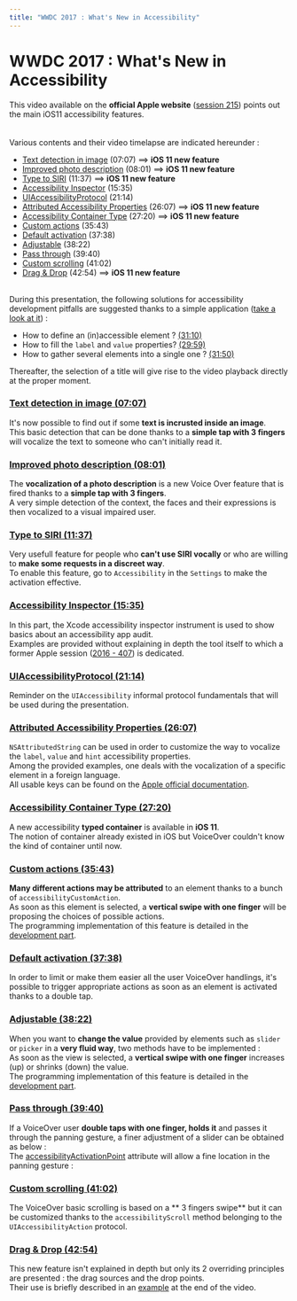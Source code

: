 ```yaml
---
title: "WWDC 2017 : What's New in Accessibility"
---
```


# WWDC 2017 : What's New in Accessibility

This video available on the **official Apple website** ([session 215](https://developer.apple.com/videos/play/wwdc2017/215/)) points out the main iOS11 accessibility features.
<br><img style="max-width: 200px; height: auto;" alt="" src="../../../../images/iOSdev/wwdc17-logo.png" />
<img style="max-width: 700px; height: auto;" alt="" src="../../../../images/iOSdev/wwdc17-215.png" />
<br><br>Various contents and their video timelapse are indicated hereunder :
- [Text detection in image](#ImageTextDetection) (07:07) ⟹ **iOS 11 new feature**
- [Improved photo description](#ImprovedPhotoDescription) (08:01) ⟹ **iOS 11 new feature**
- [Type to SIRI](#TypeToSIRI) (11:37) ⟹ **iOS 11 new feature**
- [Accessibility Inspector](#AccessibilityInspector) (15:35)
- [UIAccessibilityProtocol](#UIAccessibilityProtocol) (21:14)
- [Attributed Accessibility Properties](#AttributedProperties) (26:07) ⟹ **iOS 11 new feature**
- [Accessibility Container Type](#AccessibilityContainer) (27:20) ⟹ **iOS 11 new feature**
- [Custom actions](#CustomActions) (35:43)
- [Default activation](#DefaultActivation) (37:38)
- [Adjustable](#AdjustableValues) (38:22)
- [Pass through](#PassThrough) (39:40)
- [Custom scrolling](#CustomScrolling) (41:02)
- [Drag & Drop](#DragAndDrop) (42:54) ⟹ **iOS 11 new feature**

<br>During this presentation, the following solutions for accessibility development pitfalls are suggested thanks to a simple application ([take a look at it](https://developer.apple.com/videos/play/wwdc2017/215/?time=1007)) :
- How to define an (in)accessible element ? [(31:10)](https://developer.apple.com/videos/play/wwdc2017/215/?time=1870)
- How to fill the `label` and `value` properties? [(29:59)](https://developer.apple.com/videos/play/wwdc2017/215/?time=1799)
- How to gather several elements into a single one ? [(31:50)](https://developer.apple.com/videos/play/wwdc2017/215/?time=1910)

Thereafter, the selection of a title will give rise to the video playback directly at the proper moment.

<a name="ImageTextDetection"></a>
### [Text detection in image (07:07)](https://developer.apple.com/videos/play/wwdc2017/215/?time=427)
It's now possible to find out if some **text is incrusted inside an image**.
<br><img style="max-width: 1000px; height: auto;" alt="" src="../../../../images/iOSdev/wwdc17-215-ImageTextDetection.png" />
<br>This basic detection that can be done thanks to a **simple tap with 3 fingers** will vocalize the text to someone who 
can't initially read it.

<a name="ImprovedPhotoDescription"></a>
### [Improved photo description (08:01)](https://developer.apple.com/videos/play/wwdc2017/215/?time=481)
The **vocalization of a photo description** is a new Voice Over feature that is fired thanks to a **simple tap with 3 fingers**.
<br><img style="max-width: 1000px; height: auto;" alt="" src="../../../../images/iOSdev/wwdc17-215-ImprovedPhotoDescription.png" />
<br>A very simple detection of the context, the faces and their expressions is then vocalized to a visual impaired user.

<a name="TypeToSIRI"></a>
### [Type to SIRI (11:37)](https://developer.apple.com/videos/play/wwdc2017/215/?time=697)
Very usefull feature for people who **can't use SIRI vocally** or who are willing to **make some requests in a discreet way**.
<br>To enable this feature, go to `Accessibility` in the `Settings` to make the activation effective.
<br><img style="max-width: 600px; height: auto;" alt="" src="../../../../images/iOSdev/wwdc17-215-TypeToSiri.png" />

<a name="AccessibilityInspector"></a>
### [Accessibility Inspector (15:35)](https://developer.apple.com/videos/play/wwdc2017/215/?time=935)
In this part, the Xcode accessibility inspector instrument is used to show basics about an accessibility app audit.
<br>Examples are provided without explaining in depth the tool itself to which a former Apple session ([2016 - 407](https://developer.apple.com/videos/play/wwdc2016/407/)) is dedicated.

<a name="UIAccessibilityProtocol"></a>
### [UIAccessibilityProtocol (21:14)](https://developer.apple.com/videos/play/wwdc2017/215/?time=1274)
Reminder on the `UIAccessibility` informal protocol fundamentals that will be used during the presentation.
<br><img style="max-width: 450px; height: auto;" alt="" src="../../../../images/iOSdev/wwdc17-215-UIAccessibilityProtocol.png" />

<a name="AttributedProperties"></a>
### [Attributed Accessibility Properties (26:07)](https://developer.apple.com/videos/play/wwdc2017/215/?time=1567)
`NSAttributedString` can be used in order to customize the way to vocalize the `label`, `value` and `hint` accessibility properties.
<br><img style="max-width: 550px; height: auto;" alt="" src="../../../../images/iOSdev/wwdc17-215-AttributedStrings.png" />
<br>Among the provided examples, one deals with the vocalization of a specific element in a foreign language.
<br><img style="max-width: 600px; height: auto;" alt="" src="../../../../images/iOSdev/wwdc17-215-AttributedStringsExample.png" />
<br>All usable keys can be found on the [Apple official documentation](https://developer.apple.com/documentation/uikit/accessibility/uiaccessibility/speech_attributes_for_attributed_strings).

<a name="AccessibilityContainer"></a>
### [Accessibility Container Type (27:20)](https://developer.apple.com/videos/play/wwdc2017/215/?time=1640)
A new accessibility **typed container** is available in **iOS 11**.
<br><img style="max-width: 750px; height: auto;" alt="" src="../../../../images/iOSdev/wwdc17-215-ContainerType.png" />
<br>The notion of container already existed in iOS but VoiceOver couldn't know the kind of container until now.

<a name="CustomActions"></a>
### [Custom actions (35:43)](https://developer.apple.com/videos/play/wwdc2017/215/?time=2143)
**Many different actions may be attributed** to an element thanks to a bunch of `accessibilityCustomAction`.
<br><img style="max-width: 600px; height: auto;" alt="" src="../../../../images/iOSdev/wwdc17-215-CustomActions.png" />
<br>As soon as this element is selected, a **vertical swipe with one finger** will be proposing the choices of possible actions.
<br>The programming implementation of this feature is detailed in the [development part](../../../development#custom-actions).

<a name="DefaultActivation"></a>
### [Default activation (37:38)](https://developer.apple.com/videos/play/wwdc2017/215/?time=2258)
In order to limit or make them easier all the user VoiceOver handlings, it's possible to trigger appropriate actions as soon as an element is activated thanks to a double tap.
<br><img style="max-width: 750px; height: auto;" alt="" src="../../../../images/iOSdev/wwdc17-215-DefaultAction.png" />

<a name="AdjustableValues"></a>
### [Adjustable (38:22)](https://developer.apple.com/videos/play/wwdc2017/215/?time=2302)
When you want to **change the value** provided by elements such as `slider` or `picker` in a **very fluid way**, two methods have to be implemented :
<br><img style="max-width: 470px; height: auto;" alt="" src="../../../../images/iOSdev/wwdc17-215-AdjustableValues.png" />
<br>As soon as the view is selected, a **vertical swipe with one finger** increases (up) or shrinks (down) the value.
<br>The programming implementation of this feature is detailed in the [development part](../../../development#continuous-adjustable-values).

<a name="PassThrough"></a>
### [Pass through (39:40)](https://developer.apple.com/videos/play/wwdc2017/215/?time=2380)
If a VoiceOver user **double taps with one finger, holds it** and passes it through the panning gesture, a finer adjustment of a slider can be obtained as below :
<br><img style="max-width: 400px; height: auto;" alt="" src="../../../../images/iOSdev/wwdc17-215-PassThrough_1.png" />
<br>The [accessibilityActivationPoint](../../../development#modify-the-focus-area-of-voiceover) attribute will allow a fine location in the panning gesture :
<br><img style="max-width: 500px; height: auto;" alt="" src="../../../../images/iOSdev/wwdc17-215-PassThrough_2.png" />

<a name="CustomScrolling"></a>
### [Custom scrolling (41:02)](https://developer.apple.com/videos/play/wwdc2017/215/?time=2462)
The VoiceOver basic scrolling is based on a ** 3 fingers swipe** but it can be customized thanks to the `accessibilityScroll` method belonging to the `UIAccessibilityAction` protocol.
<br><img style="max-width: 750px; height: auto;" alt="" src="../../../../images/iOSdev/wwdc17-215-CustomScrolling.png" />

<a name="DragAndDrop"></a>
### [Drag & Drop (42:54)](https://developer.apple.com/videos/play/wwdc2017/215/?time=2574)
This new feature isn't explained in depth but only its 2 overriding principles are presented : the drag sources and the drop points.
<br><img style="max-width: 750px; height: auto;" alt="" src="../../../../images/iOSdev/wwdc17-215-DragAndDrop.png" />
<br>Their use is briefly described in an [example](https://developer.apple.com/videos/play/wwdc2017/215/?time=2729) at the end of the video.
